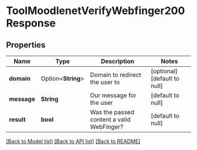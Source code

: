 # ToolMoodlenetVerifyWebfinger200Response

## Properties

Name | Type | Description | Notes
------------ | ------------- | ------------- | -------------
**domain** | Option<**String**> | Domain to redirect the user to | [optional][default to null]
**message** | **String** | Our message for the user | [default to null]
**result** | **bool** | Was the passed content a valid WebFinger? | [default to null]

[[Back to Model list]](../README.md#documentation-for-models) [[Back to API list]](../README.md#documentation-for-api-endpoints) [[Back to README]](../README.md)


